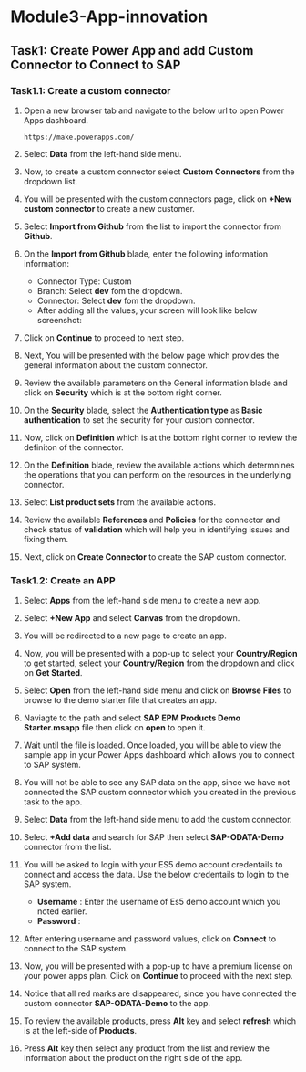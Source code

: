 # Module3-App-innovation


## Task1: Create Power App and add Custom Connector to Connect to SAP 

### Task1.1: Create a custom connector

1. Open a new browser tab and navigate to the below url to open Power Apps dashboard.

   ```
   https://make.powerapps.com/
   ```
   
1. Select **Data** from the left-hand side menu.

1. Now, to create a custom connector select **Custom Connectors** from the dropdown list.

1. You will be presented with the custom connectors page, click on **+New custom connector** to create a new customer.

1. Select **Import from Github** from the list to import the connector from **Github**.

1. On the **Import from Github** blade, enter the following information information:

   - Connector Type: Custom
   - Branch: Select **dev** fom the dropdown.
   - Connector: Select **dev** fom the dropdown.
   - After adding all the values, your screen will look like below screenshot:

1. Click on **Continue** to proceed to next step.

1. Next, You will be presented with the below page which provides the general information about the custom connector.

1. Review the available parameters on the General information blade and click on **Security** which is at the bottom right corner.

1. On the **Security** blade, select the **Authentication type** as **Basic authentication** to set the security for your custom connector.
 
1. Now, click on **Definition** which is at the bottom right corner to review the definiton of the connector.

1. On the **Definition** blade, review the available actions which determnines the operations that you can perform on the resources in the underlying connector.

1. Select **List product sets** from the available actions.

1. Review the available **References** and **Policies** for the connector and check status of **validation** which will help you in identifying issues and fixing them.

1. Next, click on **Create Connector** to create the SAP custom connector.

### Task1.2: Create an APP

1. Select **Apps** from the left-hand side menu to create a new app.

1. Select **+New App** and select **Canvas** from the dropdown.

1. You will be redirected to a new page to create an app.

1. Now, you will be presented with a pop-up to select your **Country/Region** to get started, select your **Country/Region** from the dropdown and click on **Get Started**.

1. Select **Open** from the left-hand side menu and click on **Browse Files** to browse to the demo starter file that creates an app.

1. Naviagte to the path and select **SAP EPM Products Demo Starter.msapp** file then click on **open** to open it.

1. Wait until the file is loaded. Once loaded, you will be able to view the sample app in your Power Apps dashboard which allows you to connect to SAP system.

1. You will not be able to see any SAP data on the app, since we have not connected the SAP custom connector which you created in the previous task to the app.

1. Select **Data** from the left-hand side menu to add the custom connector.

1. Select **+Add data** and search for SAP then select **SAP-ODATA-Demo** connector from the list.

1. You will be asked to login with your ES5 demo account credentails to connect and access the data. Use the below credentails to login to the SAP system.

     - **Username** : Enter the username of Es5 demo account which you noted earlier.
     - **Password** : <inject key="AzureAdUserPassword"></inject>

1. After entering username and password values, click on **Connect** to connect to the SAP system.

1. Now, you will be presented with a pop-up to have a premium license on your power apps plan. Click on **Continue** to proceed with the next step.

1. Notice that all red marks are disappeared, since you have connected the custom connector **SAP-ODATA-Demo** to the app.

1. To review the available products, press **Alt** key and select **refresh** which is at the left-side of **Products**.

1. Press **Alt** key then select any product from the list and review the information about the product on the right side of the app.
